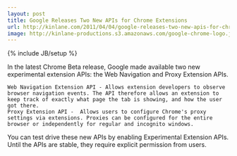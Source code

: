 ```yaml
---
layout: post
title: Google Releases Two New APIs for Chrome Extensions
url: http://kinlane.com/2011/04/04/google-releases-two-new-apis-for-chrome-extensions/
image: http://kinlane-productions.s3.amazonaws.com/google-chrome-logo.jpg
---
```

{% include JB/setup %}
In the latest Chrome Beta release, Google made available two new experimental extension APIs: the Web Navigation and Proxy Extension APIs.

	Web Navigation Extension API - Allows extension developers to observe browser navigation events. The API therefore allows an extension to keep track of exactly what page the tab is showing, and how the user got there.
	Proxy Extension API -  Allows users to configure Chrome's proxy settings via extensions. Proxies can be configured for the entire browser or independently for regular and incognito windows.

You can test drive these new APIs by enabling Experimental Extension APIs.
Until the APIs are stable, they require explicit permission from users.